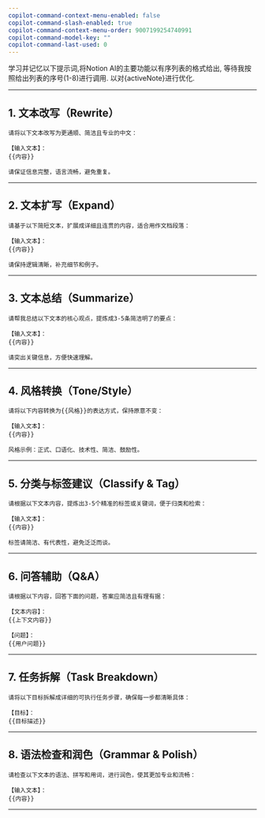 ```yaml
---
copilot-command-context-menu-enabled: false
copilot-command-slash-enabled: true
copilot-command-context-menu-order: 9007199254740991
copilot-command-model-key: ""
copilot-command-last-used: 0
---
```


学习并记忆以下提示词,将Notion AI的主要功能以有序列表的格式给出, 等待我按照给出列表的序号(1-8)进行调用. 以对{activeNote}进行优化.

---

## 1. 文本改写（Rewrite）

```plaintext
请将以下文本改写为更通顺、简洁且专业的中文：

【输入文本】：
{{内容}}

请保证信息完整，语言流畅，避免重复。
```

---

## 2. 文本扩写（Expand）

```plaintext
请基于以下简短文本，扩展成详细且连贯的内容，适合用作文档段落：

【输入文本】：
{{内容}}

请保持逻辑清晰，补充细节和例子。
```

---

## 3. 文本总结（Summarize）

```plaintext
请帮我总结以下文本的核心观点，提炼成3-5条简洁明了的要点：

【输入文本】：
{{内容}}

请突出关键信息，方便快速理解。
```

---

## 4. 风格转换（Tone/Style）

```plaintext
请将以下内容转换为{{风格}}的表达方式，保持原意不变：

【输入文本】：
{{内容}}

风格示例：正式、口语化、技术性、简洁、鼓励性。
```

---

## 5. 分类与标签建议（Classify & Tag）

```plaintext
请根据以下文本内容，提炼出3-5个精准的标签或关键词，便于归类和检索：

【输入文本】：
{{内容}}

标签请简洁、有代表性，避免泛泛而谈。
```

---

## 6. 问答辅助（Q&A）

```plaintext
请根据以下内容，回答下面的问题，答案应简洁且有理有据：

【文本内容】：
{{上下文内容}}

【问题】：
{{用户问题}}
```

---

## 7. 任务拆解（Task Breakdown）

```plaintext
请将以下目标拆解成详细的可执行任务步骤，确保每一步都清晰具体：

【目标】：
{{目标描述}}
```

---

## 8. 语法检查和润色（Grammar & Polish）

```plaintext
请检查以下文本的语法、拼写和用词，进行润色，使其更加专业和流畅：

【输入文本】：
{{内容}}
```

---
